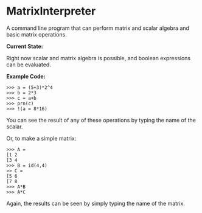 # MatrixInterpreter
A command line program that can perform matrix and scalar algebra and basic matrix operations.

**Current State:**

Right now scalar and matrix algebra is possible, and boolean expressions can be evaluated.

**Example Code:**
```
>>> a = (5+3)*2^4
>>> b = 2*3
>>> c = a+b
>>> prn(c)
>>> !(a = 8*16)
```
You can see the result of any of these operations by typing the name of the scalar.

Or, to make a simple matrix:
```
>>> A = 
[1 2
[3 4
>>> B = id(4,4)
>> C =
[5 6
[7 8
>>> A*B
>>> A*C
```
Again, the results can be seen by simply typing the name of the matrix.
